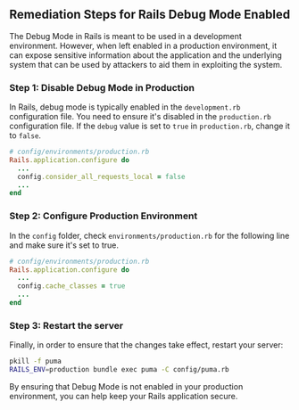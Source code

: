 

## Remediation Steps for Rails Debug Mode Enabled

The Debug Mode in Rails is meant to be used in a development environment. However, when left enabled in a production environment, it can expose sensitive information about the application and the underlying system that can be used by attackers to aid them in exploiting the system.

### Step 1: Disable Debug Mode in Production

In Rails, debug mode is typically enabled in the `development.rb` configuration file. You need to ensure it's disabled in the `production.rb` configuration file. If the `debug` value is set to `true` in `production.rb`, change it to `false`.

```ruby
# config/environments/production.rb
Rails.application.configure do
  ...
  config.consider_all_requests_local = false
  ...
end
```

### Step 2: Configure Production Environment

In the `config` folder, check `environments/production.rb` for the following line and make sure it's set to true.

```ruby
# config/environments/production.rb
Rails.application.configure do
  ...
  config.cache_classes = true
  ...
end
```

### Step 3: Restart the server

Finally, in order to ensure that the changes take effect, restart your server:

```bash
pkill -f puma
RAILS_ENV=production bundle exec puma -C config/puma.rb
```

By ensuring that Debug Mode is not enabled in your production environment, you can help keep your Rails application secure.